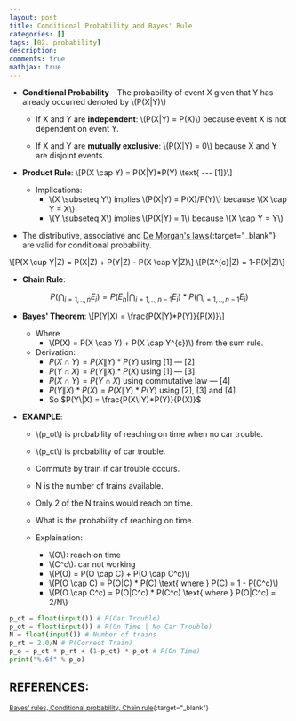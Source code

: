 ```yaml
---
layout: post
title: Conditional Probability and Bayes' Rule
categories: []
tags: [02. probability]
description:
comments: true
mathjax: true
---
```


* **Conditional Probability** - The probability of event X given that Y has already occurred 
denoted by \\(P(X\|Y)\\)

  * If X and Y are **independent**: \\(P(X\|Y) = P(X)\\) because event X is not dependent on event Y.

  * If X and Y are **mutually exclusive**: \\(P(X\|Y) = 0\\) because X and Y are disjoint events.

* **Product Rule**:
\\[P(X \cap Y) = P(X\|Y)*P(Y) \text{ --- [1]}\\]
  * Implications:
    * \\(X \subseteq Y\\) implies \\(P(X\|Y) = P(X)/P(Y)\\) because \\(X \cap Y = X\\)
    * \\(Y \subseteq X\\) implies \\(P(X\|Y) = 1\\) because \\(X \cap Y = Y\\)

* The distributive, associative and [De Morgan's laws](https://en.wikipedia.org/wiki/De_Morgan%27s_laws){:target="_blank"} are valid for conditional probability.
  
\\[P(X \cup Y\|Z) = P(X\|Z) + P(Y\|Z) - P(X \cap Y\|Z)\\]
\\[P(X^{c}\|Z) = 1-P(X\|Z)\\]

* **Chain Rule**:

$$P(\bigcap_{i=1,..,n}E_{i}) = P(E_{n}|\bigcap_{i=1,..,n-1}E_{i})*P(\bigcap_{i=1,..,n-1}E_{i})$$

* **Bayes' Theorem**:
\\[P(Y|X) = \frac{P(X|Y)*P(Y)}{P(X)}\\]
  * Where
    * \\(P(X) = P(X \cap Y) + P(X \cap Y^{c})\\) from the sum rule.
  * Derivation:
    * $P(X \cap Y) = P(X\|Y)*P(Y) \text{ using [1] --- [2]}$
    * $P(Y \cap X) = P(Y\|X)*P(X) \text{ using [1] --- [3]}$
    * $P(X \cap Y) = P(Y \cap X) \text{ using commutative law --- [4]}$
    * $P(Y\|X) * P(X) = P(X\|Y) * P(Y)$ using [2], [3] and [4]
    * So $P(Y\|X) = \frac{P(X\|Y)*P(Y)}{P(X)}$

* **EXAMPLE**:
  * \\(p_ot\\) is probability of reaching on time when no car trouble.
  * \\(p_ct\\) is probability of car trouble.
  * Commute by train if car trouble occurs.
  * N is the number of trains available.
  * Only 2 of the N trains would reach on time.
  * What is the probability of reaching on time.

  * Explaination:
    * \\(O\\): reach on time
    * \\(C^c\\): car not working
    * \\(P(O) = P(O \cap C) + P(O \cap C^c)\\)
    * \\(P(O \cap C) = P(O\|C) * P(C) \text{ where } P(C) = 1 - P(C^c)\\)
    * \\(P(O \cap C^c) = P(O\|C^c) * P(C^c) \text{ where } P(O\|C^c) = 2/N\\)


```python
p_ct = float(input()) # P(Car Trouble)
p_ot = float(input()) # P(On Time | No Car Trouble)
N = float(input()) # Number of trains
p_rt = 2.0/N # P(Correct Train)
p_o = p_ct * p_rt + (1-p_ct) * p_ot # P(On Time)
print("%.6f" % p_o)
```





## REFERENCES:

<small>[Bayes’ rules, Conditional probability, Chain rule](https://www.hackerearth.com/practice/machine-learning/prerequisites-of-machine-learning/bayes-rules-conditional-probability-chain-rule/tutorial/){:target="_blank"}</small>
